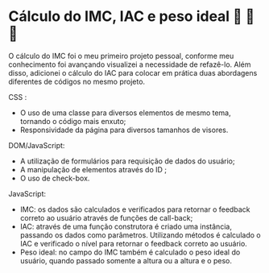 # Cálculo do IMC, IAC  e peso ideal :no_entry_sign: :hamburger: :fries: 



O cálculo do IMC foi o meu primeiro projeto pessoal,  conforme meu conhecimento foi avançando visualizei a necessidade de refazê-lo. Além disso, adicionei o cálculo do IAC para colocar em prática duas abordagens diferentes de códigos no mesmo projeto.

CSS :

- O uso de uma classe para diversos elementos de mesmo tema, tornando o código mais enxuto;
- Responsividade da página para diversos tamanhos de visores. 

DOM/JavaScript:

- A utilização de formulários para requisição de dados do usuário;
- A manipulação de elementos através do ID ;
- O uso de check-box.

JavaScript:

- IMC: os dados são calculados e verificados para retornar o feedback correto ao usuário através de funções de call-back;  
- IAC: através de uma função construtora  é criado uma instância, passando os dados como parâmetros. Utilizando métodos é calculado o IAC e verificado o nível para retornar o feedback correto ao usuário. 
- Peso ideal: no campo do IMC também é calculado o peso ideal do usuário, quando passado somente a altura ou a altura e o peso.
